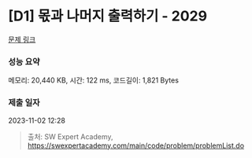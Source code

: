 # [D1] 몫과 나머지 출력하기 - 2029 

[문제 링크](https://swexpertacademy.com/main/code/problem/problemDetail.do?contestProbId=AV5QGNvKAtEDFAUq) 

### 성능 요약

메모리: 20,440 KB, 시간: 122 ms, 코드길이: 1,821 Bytes

### 제출 일자

2023-11-02 12:28



> 출처: SW Expert Academy, https://swexpertacademy.com/main/code/problem/problemList.do